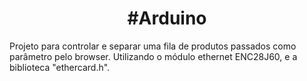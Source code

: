 <center><h1>#Arduino</h1></center>

Projeto para controlar e separar uma fila de produtos passados como parâmetro pelo browser. 
Utilizando o módulo ethernet ENC28J60, e a biblioteca "ethercard.h".
